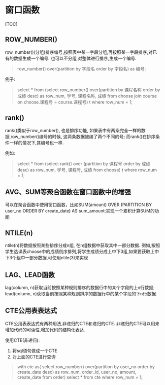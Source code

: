 <!-- 由于时间问题,以及系统函数的优先级不高,我决定先写窗口函数,系统函数先放放 -->
# 窗口函数

[TOC]

## ROW_NUMBER()

row_number()(分组)排序编号,按照表中某一字段分组,再按照某一字段排序,对已有的数据生成一个编号. 也可以不分组,对整体进行排序,生成一个编号.
> row_number() over(partition by 字段名 order by 字段名) as 编号;

例子:
> select * from
> (select row_number() over(partition by 课程名称 order by 成绩 desc) as row_num, 学号, 课程名称, 成绩
> from choose join course on choose.课程号 = course.课程号) t
> where row_num = 1;

## rank()

rank()类似于row_number(), 也是排序功能, 如果表中有两条完全一样的数据,row_number()编号的时候, 这两条数据被编了两个不同的号; 而rank()在排序条件一样的情况下,其编号也一样.

例如:
> select * from
> (select rank() over (partition by 课程号 order by 成绩 desc) as row_num, 学号, 课程号, 成绩 from choose) t where row_num = 1;

## AVG、SUM等聚合函数在窗口函数中的增强

可以在聚合函数中使用窗口函数，比如SUM(amount) OVER (PARTITION BY user_no ORDER BY create_date) AS sum_amount;实现一个累积计算SUM的功能

## NTILE(n)

ntile(n)将数据按照某些排序分成n组, 在n组数据中获取其中一部分数据.
例如,按照学生选课表choose中的成绩倒序排列,将学生成绩分成上中下3组,如果要获取上中下3个组中一部分数据,可使用ntile(3)来实现

## LAG、LEAD函数

lag(column, n)获取当前按照某种规则排序的数据行中的某个字段的上n行数据;
lead(column, n)获取当前按照某种规则排序的数据行中的某个字段的下n行数据.

## CTE公用表表达式

CTE公用表表达式有两种用法,非递归的CTE和递归的CTE.
非递归的CTE可以用来增加代码的可读性,增加代码的结构化表达.

使用CTE(非递归):

1. 将sql语句做成一个CTE
2. 对上面的CTE进行查询

> with cte as(
> select row_number() over(partition by user_no order by create_date desc) as row_num, order_id, user_no, amount, create_date from order)
> select * from cte where row_num = 1;
